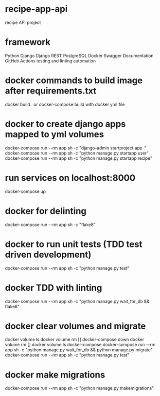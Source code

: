 # recipe-app-api
recipe API project

# framework
Python
Django
Django REST
PostgreSQL
Docker
Swagger Documentation
GitHub Actions testing and linting automation


# docker commands to build image after requirements.txt
docker build . or docker-compose build with docker yml file

# docker to create django apps mapped to yml volumes
docker-compose run --rm app sh -c "django-admin startproject app ."
docker-compose run --rm app sh -c "python manage.py startapp user"
docker-compose run --rm app sh -c "python manage.py startapp recipe"


# run services on localhost:8000
docker-compose up

# docker for delinting
docker-compose run --rm app sh -c "flake8"

# docker to run unit tests (TDD test driven development)
docker-compose run --rm app sh -c "python manage.py test"

# docker TDD with linting
docker-compose run --rm app sh -c "python manage.py wait_for_db && flake8"

# docker clear volumes and migrate
docker volume ls
docker volume rm []
docker-compose down
docker volume rm []
docker volume ls
docker-compose docker-compose run --rm app sh -c "python manage.py wait_for_db && python manage.py migrate"
docker-compose run --rm app sh -c "python manage.py test"

# docker make migrations
docker-compose run --rm app sh -c "python manage.py makemigrations"
